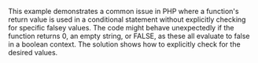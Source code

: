 This example demonstrates a common issue in PHP where a function's return value is used in a conditional statement without explicitly checking for specific falsey values.  The code might behave unexpectedly if the function returns 0, an empty string, or FALSE, as these all evaluate to false in a boolean context.  The solution shows how to explicitly check for the desired values.